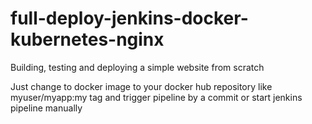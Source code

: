 # full-deploy-jenkins-docker-kubernetes-nginx
Building, testing and deploying a simple website from scratch

Just change to docker image to your docker hub repository like myuser/myapp:my tag and trigger pipeline by a commit or start jenkins pipeline manually 
